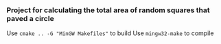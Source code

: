 ### Project for calculating the total area of random squares that paved a circle

Use `cmake .. -G "MinGW Makefiles"` to build
Use `mingw32-make` to compile